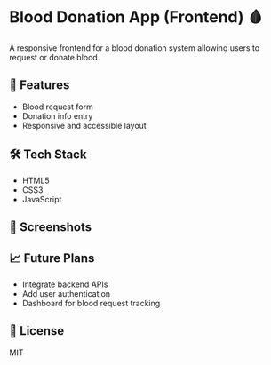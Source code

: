 # Blood Donation App (Frontend) 🩸

A responsive frontend for a blood donation system allowing users to request or donate blood.

## 🚀 Features
- Blood request form
- Donation info entry
- Responsive and accessible layout

## 🛠️ Tech Stack
- HTML5
- CSS3
- JavaScript

## 📸 Screenshots
> 

## 📈 Future Plans
- Integrate backend APIs
- Add user authentication
- Dashboard for blood request tracking

## 📄 License
MIT
